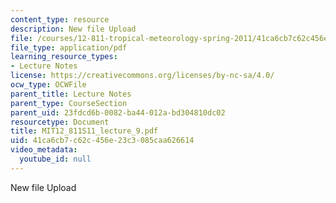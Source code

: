 ```yaml
---
content_type: resource
description: New file Upload
file: /courses/12-811-tropical-meteorology-spring-2011/41ca6cb7c62c456e23c3085caa626614_MIT12_811S11_lecture_9.pdf
file_type: application/pdf
learning_resource_types:
- Lecture Notes
license: https://creativecommons.org/licenses/by-nc-sa/4.0/
ocw_type: OCWFile
parent_title: Lecture Notes
parent_type: CourseSection
parent_uid: 23fdcd6b-0082-ba44-012a-bd304810dc02
resourcetype: Document
title: MIT12_811S11_lecture_9.pdf
uid: 41ca6cb7-c62c-456e-23c3-085caa626614
video_metadata:
  youtube_id: null
---
```

New file Upload